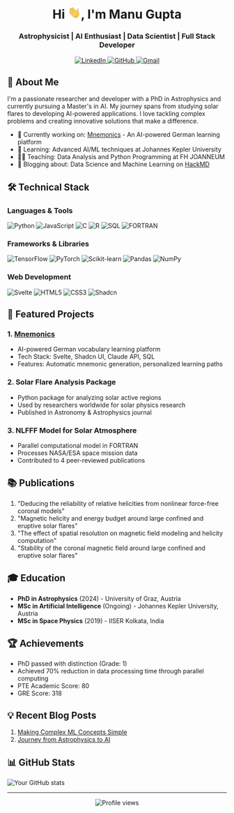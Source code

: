 <p align="center">
  <h1 align="center">Hi <img src="https://raw.githubusercontent.com/ABSphreak/ABSphreak/master/gifs/Hi.gif" width="30px">, I'm Manu Gupta</h1>
  <h3 align="center">Astrophysicist | AI Enthusiast | Data Scientist | Full Stack Developer</h3>
</p>

<p align="center">
  <a href="https://www.linkedin.com/in/apmanugupta" target="_blank">
    <img src="https://img.shields.io/badge/LinkedIn-0077B5?style=for-the-badge&logo=linkedin&logoColor=white" alt="LinkedIn"/>
  </a>
  <a href="https://github.com/ai-mg" target="_blank">
    <img src="https://img.shields.io/badge/GitHub-100000?style=for-the-badge&logo=github&logoColor=white" alt="GitHub"/>
  </a>
  <a href="mailto:apmanugupta@gmail.com">
    <img src="https://img.shields.io/badge/Gmail-D14836?style=for-the-badge&logo=gmail&logoColor=white" alt="Gmail"/>
  </a>
</p>

## 🚀 About Me

I'm a passionate researcher and developer with a PhD in Astrophysics and currently pursuing a Master's in AI. My journey spans from studying solar flares to developing AI-powered applications. I love tackling complex problems and creating innovative solutions that make a difference.

- 🔭 Currently working on: [Mnemonics](https://mnemonics.pages.dev/) - An AI-powered German learning platform
- 🌱 Learning: Advanced AI/ML techniques at Johannes Kepler University
- 👨‍🏫 Teaching: Data Analysis and Python Programming at FH JOANNEUM
- 📝 Blogging about: Data Science and Machine Learning on [HackMD](https://hackmd.io/@m-g)

## 🛠️ Technical Stack

### Languages & Tools
![Python](https://img.shields.io/badge/Python-3776AB?style=flat-square&logo=python&logoColor=white)
![JavaScript](https://img.shields.io/badge/JavaScript-F7DF1E?style=flat-square&logo=javascript&logoColor=black)
![C](https://img.shields.io/badge/C-00599C?style=flat-square&logo=c&logoColor=white)
![R](https://img.shields.io/badge/R-276DC3?style=flat-square&logo=r&logoColor=white)
![SQL](https://img.shields.io/badge/SQL-4479A1?style=flat-square&logo=mysql&logoColor=white)
![FORTRAN](https://img.shields.io/badge/FORTRAN-734F96?style=flat-square&logo=fortran&logoColor=white)

### Frameworks & Libraries
![TensorFlow](https://img.shields.io/badge/TensorFlow-FF6F00?style=flat-square&logo=tensorflow&logoColor=white)
![PyTorch](https://img.shields.io/badge/PyTorch-EE4C2C?style=flat-square&logo=pytorch&logoColor=white)
![Scikit-learn](https://img.shields.io/badge/Scikit_learn-F7931E?style=flat-square&logo=scikit-learn&logoColor=white)
![Pandas](https://img.shields.io/badge/Pandas-150458?style=flat-square&logo=pandas&logoColor=white)
![NumPy](https://img.shields.io/badge/NumPy-013243?style=flat-square&logo=numpy&logoColor=white)

### Web Development
![Svelte](https://img.shields.io/badge/Svelte-FF3E00?style=flat-square&logo=svelte&logoColor=white)
![HTML5](https://img.shields.io/badge/HTML5-E34F26?style=flat-square&logo=html5&logoColor=white)
![CSS3](https://img.shields.io/badge/CSS3-1572B6?style=flat-square&logo=css3&logoColor=white)
![Shadcn](https://img.shields.io/badge/Shadcn-000000?style=flat-square&logo=shadcn&logoColor=white)

## 🎯 Featured Projects

### 1. [Mnemonics](https://mnemonics.pages.dev/) 
- AI-powered German vocabulary learning platform
- Tech Stack: Svelte, Shadcn UI, Claude API, SQL
- Features: Automatic mnemonic generation, personalized learning paths

### 2. Solar Flare Analysis Package
- Python package for analyzing solar active regions
- Used by researchers worldwide for solar physics research
- Published in Astronomy & Astrophysics journal

### 3. NLFFF Model for Solar Atmosphere
- Parallel computational model in FORTRAN
- Processes NASA/ESA space mission data
- Contributed to 4 peer-reviewed publications

## 📚 Publications

1. "Deducing the reliability of relative helicities from nonlinear force-free coronal models"
2. "Magnetic helicity and energy budget around large confined and eruptive solar flares"
3. "The effect of spatial resolution on magnetic field modeling and helicity computation"
4. "Stability of the coronal magnetic field around large confined and eruptive solar flares"

## 🎓 Education

- **PhD in Astrophysics** (2024) - University of Graz, Austria
- **MSc in Artificial Intelligence** (Ongoing) - Johannes Kepler University, Austria
- **MSc in Space Physics** (2019) - IISER Kolkata, India

## 🏆 Achievements

- PhD passed with distinction (Grade: 1)
- Achieved 70% reduction in data processing time through parallel computing
- PTE Academic Score: 80
- GRE Score: 318

## 💡 Recent Blog Posts

<!-- BLOG-POST-LIST:START -->
1. [Making Complex ML Concepts Simple](https://hackmd.io/@m-g)
2. [Journey from Astrophysics to AI](https://hackmd.io/@m-g)
<!-- BLOG-POST-LIST:END -->

## 📊 GitHub Stats

![Your GitHub stats](https://github-readme-stats.vercel.app/api?username=ai-mg&show_icons=true&theme=radical)

---

<p align="center">
  <img src="https://komarev.com/ghpvc/?username=ai-mg" alt="Profile views"/>
</p>